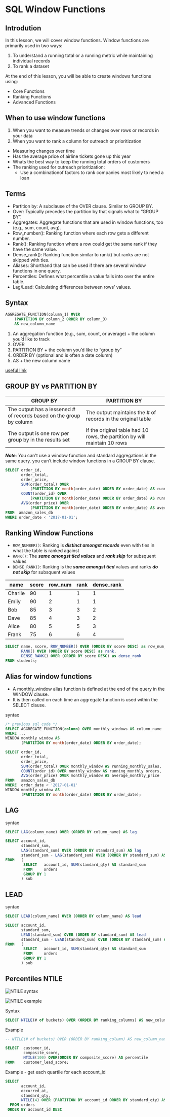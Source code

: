 # SQL Window Functions

## Introdution

In this lesson, we will cover window functions. Window functions are primarily used in two ways:

1. To understand a running total or a running metric while maintaining individual records
2. To rank a dataset

At the end of this lesson, you will be able to create windows functions using:

- Core Functions
- Ranking Functions
- Advanced Functions

## When to use window functions

1. When you want to measure trends or changes over rows or records in your data
2. When you want to rank a column for outreach or prioritization

- Measuring changes over time
- Has the average price of airline tickets gone up this year
- Whats the best way to keep the running total orders of customers
- The ranking used for outreach prioritization:
    - Use a combinationof factors to rank companies most likely to need a loan

## Terms

- Partition by: A subclause of the OVER clause. Similar to GROUP BY.
- Over: Typically precedes the partition by that signals what to “GROUP BY”.
- Aggregates: Aggregate functions that are used in window functions, too (e.g., sum, count, avg).
- Row_number(): Ranking function where each row gets a different number.
- Rank(): Ranking function where a row could get the same rank if they have the same value.
- Dense_rank(): Ranking function similar to rank() but ranks are not skipped with ties.
- Aliases: Shorthand that can be used if there are several window functions in one query.
- Percentiles: Defines what percentile a value falls into over the entire table.
- Lag/Lead: Calculating differences between rows’ values.

## Syntax

```sql
AGGREGATE_FUNCTION(column_1) OVER
    (PARTITION BY column_2 ORDER BY column_3)
    AS new_column_name
```
1. An aggregation function (e.g., sum, count, or average) + the column you’d like to track
2. OVER
3. PARTITION BY + the column you’d like to “group by”
4. ORDER BY (optional and is often a date column)
5. AS + the new column name

[useful link](https://blog.sqlauthority.com/2015/11/04/sql-server-what-is-the-over-clause-notes-from-the-field-101/)

## GROUP BY vs PARTITION BY

|GROUP BY|PARTITION BY|
|--------|------------|
|The output has a lessened # of records based on the group by column| The output maintains the # of records in the original table|
|The output is one row per group by in the results set| If the original table had 10 rows, the partition by will maintain 10 rows|

___Note___: You can't use a window function and standard aggregations in the same query. you can’t include window functions in a GROUP BY clause.

```sql
SELECT order_id,
       order_total,
       order_price,
       SUM(order_total) OVER
           (PARTITION BY month(order_date) ORDER BY order_date) AS running_monthly_sales,
       COUNT(order_id) OVER
           (PARTITION BY month(order_date) ORDER BY order_date) AS running_monthly orders,
       AVG(order_price) OVER
           (PARTITION BY month(order_date) ORDER BY order_date) AS average_monthly_price
FROM  amazon_sales_db
WHERE order_date < '2017-01-01';
```

## Ranking Window Functions

- `ROW_NUMBER()`: Ranking is ___distinct amongst records___ even with ties in what the table is ranked against
- `RANK()`: The ___same amongst tied values___ and ___rank skip___ for subsquent values
- `DENSE_RANK()`: Ranking is the ___same amongst tied___ values and ranks ___do not skip___ for subsquent values


|name|score|row_num|rank|dense_rank|
|----|-----|-------|----|----------|
|Charlie|90|1|1|1|
|Emily|90|2|1|1|
|Bob|85|3|3|2|
|Dave|85|4|3|2|
|Alice|80|5|5|3|
|Frank|75|6|6|4|

```sql
SELECT name, score, ROW_NUMBER() OVER (ORDER BY score DESC) as row_num,
       RANK() OVER (ORDER BY score DESC) as rank,
       DENSE_RANK() OVER (ORDER BY score DESC) as dense_rank
FROM students;
```

## Alias for window functions

- A monthly_window alias function is defined at the end of the query in the WINDOW clause.
- It is then called on each time an aggregate function is used within the SELECT clause.

syntax

```sql
/* previous sql code */
SELECT AGGREGATE_FUNCTION(column) OVER monthly_windows AS column_name
WHERE ...
WINDOW monthly_window AS
       (PARTITION BY month(order_date) ORDER BY order_date);
```

```sql
SELECT order_id,
       order_total,
       order_price,
       SUM(order_total) OVER monthly_window AS running_monthly_sales,
       COUNT(order_id) OVER monthly_window AS running_monthly orders,
       AVG(order_price) OVER monthly_window AS average_monthly_price
FROM   amazon_sales_db
WHERE  order_date < '2017-01-01'
WINDOW monthly_window AS
       (PARTITION BY month(order_date) ORDER BY order_date);
```

## LAG

syntax

```sql
SELECT LAG(column_name) OVER (ORDER BY column_name) AS lag
```

```sql
SELECT account_id, 
       standard_sum,
       LAG(standard_sum) OVER (ORDER BY standard_sum) AS lag
       standard_sum - LAG(standard_sum) OVER (ORDER BY standard_sum) AS lag_difference
FROM   (
        SELECT   account_id, SUM(standard_qty) AS standard_sum
        FROM     orders
        GROUP BY 1
       ) sub
```

## LEAD

syntax

```sql
SELECT LEAD(column_name) OVER (ORDER BY column_name) AS lead
```

```sql
SELECT account_id, 
       standard_sum,
       LEAD(standard_sum) OVER (ORDER BY standard_sum) AS lead
       standard_sum - LEAD(standard_sum) OVER (ORDER BY standard_sum) AS lead_difference
FROM   (
        SELECT   account_id, SUM(standard_qty) AS standard_sum
        FROM     orders
        GROUP BY 1
       ) sub
```

## Percentiles NTILE


![NTILE syntax](images/percentiles.png)

![NTILE example](images/percentiles_example.png)

Syntax

```sql
SELECT NTILE(# of buckets) OVER (ORDER BY ranking_columns) AS new_column_name
```

Example

```sql
-- NTILE(# of buckets) OVER (ORDER BY ranking_column) AS new_column_name

SELECT  customer_id,
        composite_score,
        NTILE(100) OVER(ORDER BY composite_score) AS percentile
FROM    customer_lead_score;
```

Example - get each quartile for each account_id

```sql
SELECT
       account_id,
       occurred_at,
       standard_qty,
       NTILE(4) OVER (PARTITION BY account_id ORDER BY standard_qty) AS standard_quartile
  FROM orders 
 ORDER BY account_id DESC
```